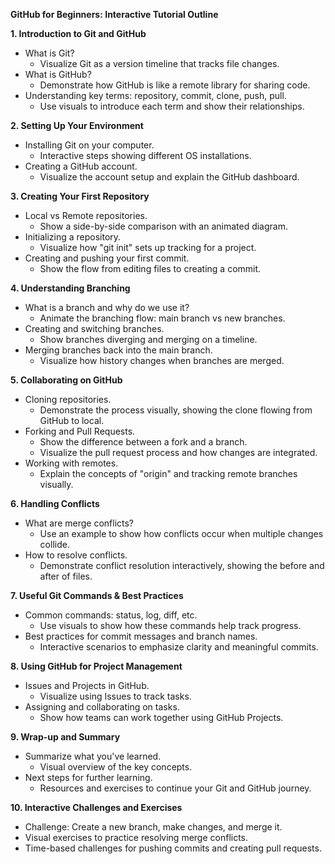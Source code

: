**GitHub for Beginners: Interactive Tutorial Outline**

**1. Introduction to Git and GitHub**
   - What is Git?
     - Visualize Git as a version timeline that tracks file changes.
   - What is GitHub?
     - Demonstrate how GitHub is like a remote library for sharing code.
   - Understanding key terms: repository, commit, clone, push, pull.
     - Use visuals to introduce each term and show their relationships.

**2. Setting Up Your Environment**
   - Installing Git on your computer.
     - Interactive steps showing different OS installations.
   - Creating a GitHub account.
     - Visualize the account setup and explain the GitHub dashboard.

**3. Creating Your First Repository**
   - Local vs Remote repositories.
     - Show a side-by-side comparison with an animated diagram.
   - Initializing a repository.
     - Visualize how "git init" sets up tracking for a project.
   - Creating and pushing your first commit.
     - Show the flow from editing files to creating a commit.

**4. Understanding Branching**
   - What is a branch and why do we use it?
     - Animate the branching flow: main branch vs new branches.
   - Creating and switching branches.
     - Show branches diverging and merging on a timeline.
   - Merging branches back into the main branch.
     - Visualize how history changes when branches are merged.

**5. Collaborating on GitHub**
   - Cloning repositories.
     - Demonstrate the process visually, showing the clone flowing from GitHub to local.
   - Forking and Pull Requests.
     - Show the difference between a fork and a branch.
     - Visualize the pull request process and how changes are integrated.
   - Working with remotes.
     - Explain the concepts of "origin" and tracking remote branches visually.

**6. Handling Conflicts**
   - What are merge conflicts?
     - Use an example to show how conflicts occur when multiple changes collide.
   - How to resolve conflicts.
     - Demonstrate conflict resolution interactively, showing the before and after of files.

**7. Useful Git Commands & Best Practices**
   - Common commands: status, log, diff, etc.
     - Use visuals to show how these commands help track progress.
   - Best practices for commit messages and branch names.
     - Interactive scenarios to emphasize clarity and meaningful commits.

**8. Using GitHub for Project Management**
   - Issues and Projects in GitHub.
     - Visualize using Issues to track tasks.
   - Assigning and collaborating on tasks.
     - Show how teams can work together using GitHub Projects.

**9. Wrap-up and Summary**
   - Summarize what you've learned.
     - Visual overview of the key concepts.
   - Next steps for further learning.
     - Resources and exercises to continue your Git and GitHub journey.

**10. Interactive Challenges and Exercises**
   - Challenge: Create a new branch, make changes, and merge it.
   - Visual exercises to practice resolving merge conflicts.
   - Time-based challenges for pushing commits and creating pull requests.

